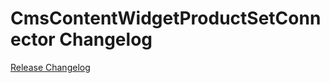 # CmsContentWidgetProductSetConnector Changelog

[Release Changelog](https://github.com/spryker/CmsContentWidgetProductSetConnector/releases)
